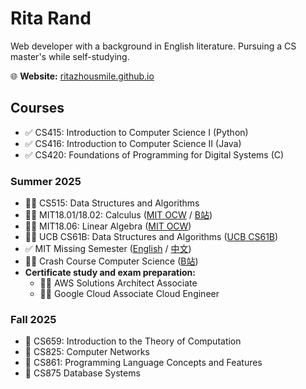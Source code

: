 # Rita Rand

Web developer with a background in English literature.
Pursuing a CS master's while self-studying.

🌐 **Website:** [ritazhousmile.github.io](https://ritazhousmile.github.io/)

## Courses
- ✅ CS415: Introduction to Computer Science I (Python)
- ✅ CS416: Introduction to Computer Science II (Java)
- ✅ CS420: Foundations of Programming for Digital Systems (C)

### Summer 2025
- 👩‍💻 CS515: Data Structures and Algorithms
- 👩‍💻 MIT18.01/18.02: Calculus ([MIT OCW](https://ocw.mit.edu/courses/18-01sc-single-variable-calculus-fall-2010/pages/syllabus/) / [B站](https://www.bilibili.com/video/BV1Jt41157Jr?vd_source=710f326087463c1fee0ad8ace25e70b4&p=2&spm_id_from=333.788.videopod.episodes))
- 👩‍💻 MIT18.06: Linear Algebra ([MIT OCW](https://ocw.mit.edu/courses/18-06sc-linear-algebra-fall-2011/pages/syllabus/))
- 👩‍💻 UCB CS61B: Data Structures and Algorithms ([UCB CS61B](https://sp24.datastructur.es/))
- ✅ MIT Missing Semester ([English](https://missing.csail.mit.edu/2020/) / [中文](https://missing-semester-cn.github.io/))
- 👩‍💻 Crash Course Computer Science ([B站](https://www.bilibili.com/video/BV1EW411u7th/?vd_source=710f326087463c1fee0ad8ace25e70b4))
- **Certificate study and exam preparation:**
  - 👩‍💻 AWS Solutions Architect Associate
  - 👩‍💻 Google Cloud Associate Cloud Engineer

### Fall 2025
- 📅 CS659: Introduction to the Theory of Computation
- 📅 CS825: Computer Networks
- 📅 CS861: Programming Language Concepts and Features
- 📅 CS875 Database Systems


